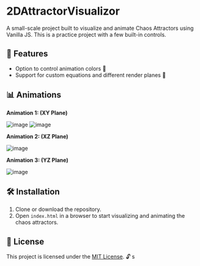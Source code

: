 # 2DAttractorVisualizor

A small-scale project built to visualize and animate Chaos Attractors using Vanilla JS. This is a practice project with a few built-in controls.

## 🚀 Features

- Option to control animation colors 🎨
- Support for custom equations and different render planes 🔢

## 📊 Animations

**Animation 1: (XY Plane)**

![image](https://github.com/user-attachments/assets/5e645629-795d-4008-906b-4de00a819138)
![image](https://github.com/user-attachments/assets/56e9670d-ea3b-4720-a14b-bf1345f45261)

**Animation 2: (XZ Plane)**

![image](https://github.com/user-attachments/assets/26ad81fa-e2c5-4f98-a725-e528ea4efe99)

**Animation 3: (YZ Plane)**

![image](https://github.com/user-attachments/assets/de499b6b-3024-417e-b37a-edcf71deee96)

## 🛠️ Installation

1. Clone or download the repository.
2. Open `index.html` in a browser to start visualizing and animating the chaos attractors.

## 📡 License

This project is licensed under the [MIT License](https://choosealicense.com/licenses/mit/). 🔓
s
